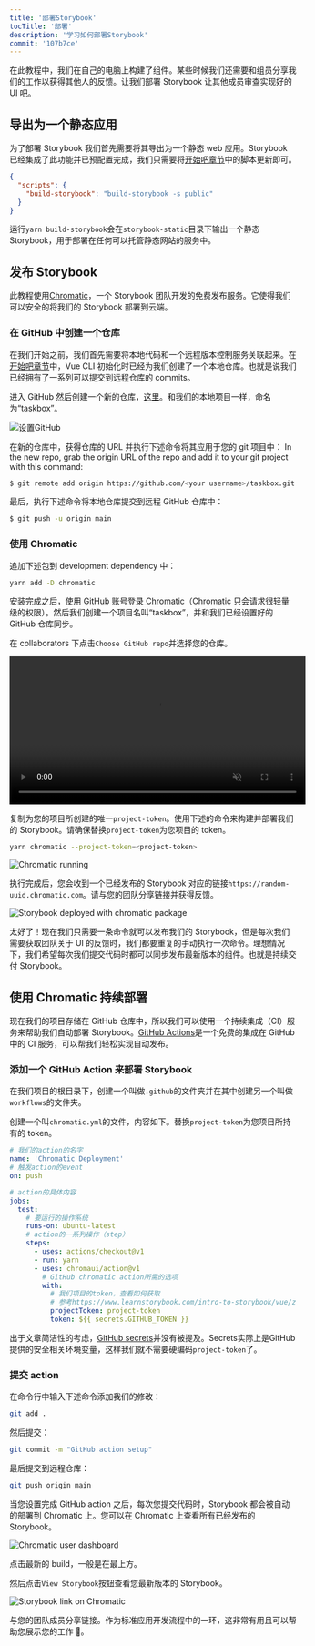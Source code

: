 ```yaml
---
title: '部署Storybook'
tocTitle: '部署'
description: '学习如何部署Storybook'
commit: '107b7ce'
---
```


在此教程中，我们在自己的电脑上构建了组件。某些时候我们还需要和组员分享我们的工作以获得其他人的反馈。让我们部署 Storybook 让其他成员审查实现好的 UI 吧。

## 导出为一个静态应用

为了部署 Storybook 我们首先需要将其导出为一个静态 web 应用。Storybook 已经集成了此功能并已预配置完成，我们只需要将[开始吧章节](/intro-to-storybook/vue/zh-CN/get-started)中的脚本更新即可。

```json
{
  "scripts": {
    "build-storybook": "build-storybook -s public"
  }
}
```

运行`yarn build-storybook`会在`storybook-static`目录下输出一个静态 Storybook，用于部署在任何可以托管静态网站的服务中。

## 发布 Storybook

此教程使用<a href="https://www.chromatic.com/">Chromatic</a>，一个 Storybook 团队开发的免费发布服务。它使得我们可以安全的将我们的 Storybook 部署到云端。

### 在 GitHub 中创建一个仓库

在我们开始之前，我们首先需要将本地代码和一个远程版本控制服务关联起来。在[开始吧章节](/intro-to-storybook/vue/zh-CN/get-started)中，Vue CLI 初始化时已经为我们创建了一个本地仓库。也就是说我们已经拥有了一系列可以提交到远程仓库的 commits。

进入 GitHub 然后创建一个新的仓库，[这里](https://github.com/new)。和我们的本地项目一样，命名为“taskbox”。

![设置GitHub](/intro-to-storybook/github-create-taskbox.png)

在新的仓库中，获得仓库的 URL 并执行下述命令将其应用于您的 git 项目中：
In the new repo, grab the origin URL of the repo and add it to your git project with this command:

```bash
$ git remote add origin https://github.com/<your username>/taskbox.git
```

最后，执行下述命令将本地仓库提交到远程 GitHub 仓库中：

```bash
$ git push -u origin main
```

### 使用 Chromatic

追加下述包到 development dependency 中：

```bash
yarn add -D chromatic
```

安装完成之后，使用 GitHub 账号[登录 Chromatic](https://www.chromatic.com/start)（Chromatic 只会请求很轻量级的权限）。然后我们创建一个项目名叫“taskbox”，并和我们已经设置好的 GitHub 仓库同步。

在 collaborators 下点击`Choose GitHub repo`并选择您的仓库。

<video autoPlay muted playsInline loop style="width:520px; margin: 0 auto;">
  <source
    src="/intro-to-storybook/chromatic-setup-learnstorybook.mp4"
    type="video/mp4"
  />
</video>

复制为您的项目所创建的唯一`project-token`。使用下述的命令来构建并部署我们的 Storybook。请确保替换`project-token`为您项目的 token。

```bash
yarn chromatic --project-token=<project-token>
```

![Chromatic running](/intro-to-storybook/chromatic-manual-storybook-console-log.png)

执行完成后，您会收到一个已经发布的 Storybook 对应的链接`https://random-uuid.chromatic.com`。请与您的团队分享链接并获得反馈。

![Storybook deployed with chromatic package](/intro-to-storybook/chromatic-manual-storybook-deploy-6-0.png)

太好了！现在我们只需要一条命令就可以发布我们的 Storybook，但是每次我们需要获取团队关于 UI 的反馈时，我们都要重复的手动执行一次命令。理想情况下，我们希望每次我们提交代码时都可以同步发布最新版本的组件。也就是持续交付 Storybook。

## 使用 Chromatic 持续部署

现在我们的项目存储在 GitHub 仓库中，所以我们可以使用一个持续集成（CI）服务来帮助我们自动部署 Storybook。[GitHub Actions](https://github.com/features/actions)是一个免费的集成在 GitHub 中的 CI 服务，可以帮我们轻松实现自动发布。

### 添加一个 GitHub Action 来部署 Storybook

在我们项目的根目录下，创建一个叫做`.github`的文件夹并在其中创建另一个叫做`workflows`的文件夹。

创建一个叫`chromatic.yml`的文件，内容如下。替换`project-token`为您项目所持有的 token。

```yaml:title=.github/workflows/chromatic.yml
# 我们的action的名字
name: 'Chromatic Deployment'
# 触发action的event
on: push

# action的具体内容
jobs:
  test:
    # 要运行的操作系统
    runs-on: ubuntu-latest
    # action的一系列操作（step）
    steps:
      - uses: actions/checkout@v1
      - run: yarn
      - uses: chromaui/action@v1
        # GitHub chromatic action所需的选项
        with:
          # 我们项目的token，查看如何获取
          # 参考https://www.learnstorybook.com/intro-to-storybook/vue/zh-CN/deploy/
          projectToken: project-token
          token: ${{ secrets.GITHUB_TOKEN }}
```

<div class="aside"><p>出于文章简洁性的考虑，<a href="https://help.github.com/en/actions/configuring-and-managing-workflows/creating-and-storing-encrypted-secrets">GitHub secrets</a>并没有被提及。Secrets实际上是GitHub提供的安全相关环境变量，这样我们就不需要硬编码<code>project-token</code>了。</p></div>

### 提交 action

在命令行中输入下述命令添加我们的修改：

```bash
git add .
```

然后提交：

```bash
git commit -m "GitHub action setup"
```

最后提交到远程仓库：

```bash
git push origin main
```

当您设置完成 GitHub action 之后，每次您提交代码时，Storybook 都会被自动的部署到 Chromatic 上。您可以在 Chromatic 上查看所有已经发布的 Storybook。

![Chromatic user dashboard](/intro-to-storybook/chromatic-user-dashboard.png)

点击最新的 build，一般是在最上方。

然后点击`View Storybook`按钮查看您最新版本的 Storybook。

![Storybook link on Chromatic](/intro-to-storybook/chromatic-build-storybook-link.png)

与您的团队成员分享链接。作为标准应用开发流程中的一环，这非常有用且可以帮助您展示您的工作 💅。
